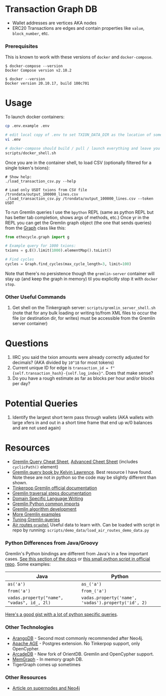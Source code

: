 # Transaction Graph DB
* Wallet addresses are vertices AKA nodes
* ERC20 Transactions are edges and contain properties like `value`, `block_number`, etc.

### Prerequisites
This is known to work with these versions of `docker` and `docker-compose`.

```
$ docker-compose --version
Docker Compose version v2.10.2

$ docker --version
Docker version 20.10.17, build 100c701
```

# Usage
To launch docker containers:

```bash
cp .env.example .env

# edit local copy of .env to set TXION_DATA_DIR as the location of some txion CSVs
vi .env

# docker-compose should build / pull / launch everything and leave you in a bash shell
scripts/docker_shell.sh
```

Once you are in the container shell, to load CSV (optionally filtered for a single token's txions):

```
# Show help:
./load_transaction_csv.py --help

# Load only USDT txions from CSV file /trondata/output_100000_lines.csv
./load_transaction_csv.py /trondata/output_100000_lines.csv --token USDT
```

To run Gremlin queries I use the `bpython` REPL (same as python REPL but has better tab completion, shows args of methods, etc.) Once yr in the REPL you can get the Gremlin graph object (the one that sends queries) from the [Graph](ethecycle/graph.py) class like this:

```python
from ethecycle.graph import g

# Example query for 1000 txions:
txions = g.E().limit(1000).elementMap().toList()

# Find cycles
cycles = Graph.find_cycles(max_cycle_length=3, limit=100)
```

Note that there's no persistence though the `gremlin-server` container will stay up (and keep the graph in memory) til you explicitly stop it with `docker stop`.

### Other Useful Commands
1. Get shell on the Tinkergraph server: `scripts/gremlin_server_shell.sh` (note that for any bulk loading or writing to/from XML files to occur the file (or destination dir, for writes) must be accessible from the Gremlin server container)


# Questions
1. IIRC you said the txion amounts were already correctly adjusted for decimals?  (AKA divided by `10^18` for most tokens)
1. Current unique ID for edge is `transaction_id = f"{self.transaction_hash}-{self.log_index}"`. Does that make sense?
1. Do you have a rough estimate as far as blocks per hour and/or blocks per day?

# Potential Queries
1. Identify the largest short term pass through wallets (AKA wallets with large xfers in and out in a short time frame that end up w/0 balances and are not used again)

# Resources
* [Gremlin Query Cheat Sheet](https://dkuppitz.github.io/gremlin-cheat-sheet/101.html), [Advanced Cheet Sheet](https://dkuppitz.github.io/gremlin-cheat-sheet/102.html) (includes `cyclicPath()` element)
* [Gremlin query book by Kelvin Lawrence](https://kelvinlawrence.net/book/Gremlin-Graph-Guide.html). Best resource I have found. Note these are not in python so the code may be slightly different than shown.
* [Tinkerpop Gremlin official documentation](https://tinkerpop.apache.org/docs/current/reference/#_tinkerpop_documentation)
* [Gremlin traversal steps documentation](https://tinkerpop.apache.org/docs/current/reference/#general-steps)
* [Domain Specific Language Writing](https://tinkerpop.apache.org/docs/current/reference/#gremlin-python-dsl)
* [Gremlin Python common imports](https://tinkerpop.apache.org/docs/current/reference/#python-imports)
* [Gremlin algorithm development](https://recolabs.dev/post/gremlin-python-algorithm-development-from-the-ground-up)
* [More Gremlin examples](https://www.doanduyhai.com/blog/?p=13374)
* [Tuning Gremlin queries](https://docs.aws.amazon.com/neptune/latest/userguide/gremlin-traversal-tuning.html)
* [Air routes `graphml`](https://raw.githubusercontent.com/krlawrence/graph/master/sample-data/air-routes-small-latest.graphml) Useful data to learn with. Can be loaded with script in repo by running: `scripts/demo_data/load_air_routes_demo_data.py`

### Python Differences from Java/Groovy

Gremlin's Python bindings are different from Java's in a few important cases. [See this section of the docs](https://github.com/apache/tinkerpop/blob/3.4-dev/docs/src/reference/gremlin-variants.asciidoc#differences-1) or [this small python script in official repo](https://github.com/apache/tinkerpop/blob/master/gremlin-python/src/main/python/example.py). Some examples:

| Java | Python |
|------|--------|
| `as('a')` | `as_('a')` |
| `from('a')` | `from_('a')` |
| `vadas.property("name", "vadas", id_, 2l)`  | `vadas.property('name', 'vadas').property('id', 2)` |

[Here's a good gist with a lot of python specific queries](https://gist.github.com/okram/f193d5616563a69ad5714a42c504276f).

### Other Technologies
* [ArangoDB](https://www.arangodb.com/) - Second most commonly recommended after Neo4j.
* [Apache AGE](https://age.apache.org) - Postgres extension. No Tinkerpop support, only OpenCypher.
* [ArcadeDB](https://arcadedb.com) - New fork of OrientDB. Gremlin and OpenCypher support.
* [MemGraph](https://memgraph.com) - In memory graph DB.
* TigerGraph comes up sometimes

### Other Resources
* [Article on supernodes and Neo4j](https://medium.com/neo4j/graph-modeling-all-about-super-nodes-d6ad7e11015b)

